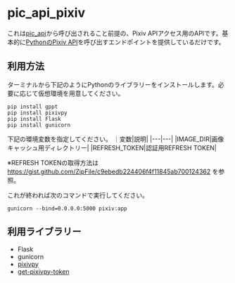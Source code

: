 # pic_api_pixiv
これは[pic_api](https://github.com/Michi-gi/pic_api)から呼び出されること前提の、Pixiv APIアクセス用のAPIです。基本的に[PythonのPixiv API](https://github.com/upbit/pixivpy)を呼び出すエンドポイントを提供しているだけです。

## 利用方法
ターミナルから下記のようにPythonのライブラリーをインストールします。必要に応じて仮想環境を用意してください。

```
pip install gppt
pip install pixivpy
pip install Flask
pip install gunicorn
```
下記の環境変数を指定してください。
｜変数|説明|
|---|---|
|IMAGE_DIR|画像キャッシュ用ディレクトリー|
|REFRESH_TOKEN|認証用REFRESH TOKEN|

※REFRESH TOKENの取得方法は https://gist.github.com/ZipFile/c9ebedb224406f4f11845ab700124362 を参照。

これが終われば次のコマンドで実行してください。
```
gunicorn --bind=0.0.0.0:5000 pixiv:app
```
## 利用ライブラリー
- Flask
- gunicorn
- [pixivpy](https://github.com/upbit/pixivpy)
- [get-pixivpy-token](https://github.com/eggplants/get-pixivpy-token)